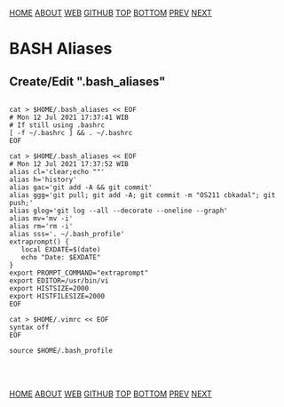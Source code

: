 ---
---

[HOME](index.md)
[ABOUT](README.md)
[WEB](https://osp4diss.vlsm.org/)
[GITHUB](https://github.com/UI-FASILKOM-OS/osp4diss/)
[TOP](#)
[BOTTOM](#endofpage)
[PREV](osp-105.md)
[NEXT](index.md)


# BASH Aliases

## Create/Edit  "**.bash_aliases**"

```

cat > $HOME/.bash_aliases << EOF
# Mon 12 Jul 2021 17:37:41 WIB
# If still using .bashrc
[ -f ~/.bashrc ] && . ~/.bashrc
EOF

cat > $HOME/.bash_aliases << EOF
# Mon 12 Jul 2021 17:37:52 WIB
alias cl='clear;echo ""'
alias h='history'  
alias gac='git add -A && git commit'
alias ggg='git pull; git add -A; git commit -m "OS211 cbkadal"; git push;'
alias glog='git log --all --decorate --oneline --graph'
alias mv='mv -i'  
alias rm='rm -i'  
alias sss='. ~/.bash_profile'
extraprompt() {
   local EXDATE=$(date)
   echo "Date: $EXDATE"
}
export PROMPT_COMMAND="extraprompt"
export EDITOR=/usr/bin/vi
export HISTSIZE=2000
export HISTFILESIZE=2000 
EOF

cat > $HOME/.vimrc << EOF
syntax off
EOF

source $HOME/.bash_profile

```

<br id="endofpage"><br>

[HOME](index.md)
[ABOUT](README.md)
[WEB](https://osp4diss.vlsm.org/)
[GITHUB](https://github.com/UI-FASILKOM-OS/osp4diss/)
[TOP](#)
[BOTTOM](#endofpage)
[PREV](osp-105.md)
[NEXT](index.md)
<br>

